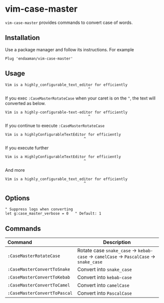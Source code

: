 # vim-case-master

`vim-case-master` provides commands to convert case of words.

## Installation

Use a package manager and follow its instructions. For example

```
Plug 'endaaman/vim-case-master'
```

## Usage

```
Vim is a highly_configurable_text_editor for efficiently
                                      ^
```

If you exec `:CaseMasterRotateCase` when your caret is on the `^`, the text will converted as below.

```
Vim is a highly-configurable-text-editor for efficiently
                                      ^
```

If you continue to execute `:CaseMasterRotateCase`

```
Vim is a highlyConfigurableTextEditor for efficiently
                                    ^
```

If you execute further

```
Vim is a HighlyConfigurableTextEditor for efficiently
                                    ^
```

And more

```
Vim is a highly_configurable_text_editor for efficiently
                                    ^
```

## Options

```vim
" Suppress logs when converting
let g:case_master_verbose = 0   " Default: 1
```

## Commands

| Command | Description |
|:---|---|
| `:CaseMasterRotateCase` | Rotate case `snake_case` → `kebab-case` → `camelCase` → `PascalCase` → `snake_case` |
| `:CaseMasterConvertToSnake` | Convert into `snake_case` |
| `:CaseMasterConvertToKebab` | Convert into `kebab-case` |
| `:CaseMasterConvertToCamel` | Convert into `camelCase` |
| `:CaseMasterConvertToPascal` | Convert into `PascalCase` |
